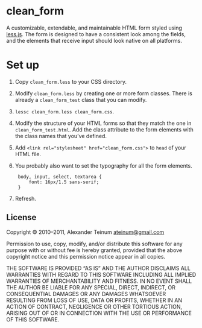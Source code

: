 # clean_form

A customizable, extendable, and maintainable HTML form styled using
[less.js](https://github.com/cloudhead/less.js/). The form is designed to have
a consistent look among the fields, and the elements that receive input should
look native on all platforms.

# Set up

1. Copy `clean_form.less` to your CSS directory.

2. Modify `clean_form.less` by creating one or more form classes. There is
   already a `clean_form_test` class that you can modify.

3. `lessc clean_form.less clean_form.css`.

4. Modify the structure of your HTML forms so that they match the one in
   `clean_form_test.html`. Add the class attribute to the form elements with
   the class names that you’ve defined.

5. Add `<link rel="stylesheet" href="clean_form.css">` to `head` of your
   HTML file.

6. You probably also want to set the typography for all the form elements.

        body, input, select, textarea {
            font: 16px/1.5 sans-serif;
        }

7. Refresh.

## License

Copyright © 2010–2011, Alexander Teinum <ateinum@gmail.com>

Permission to use, copy, modify, and/or distribute this software for any
purpose with or without fee is hereby granted, provided that the above
copyright notice and this permission notice appear in all copies.

THE SOFTWARE IS PROVIDED “AS IS” AND THE AUTHOR DISCLAIMS ALL WARRANTIES WITH
REGARD TO THIS SOFTWARE INCLUDING ALL IMPLIED WARRANTIES OF MERCHANTABILITY AND
FITNESS. IN NO EVENT SHALL THE AUTHOR BE LIABLE FOR ANY SPECIAL, DIRECT,
INDIRECT, OR CONSEQUENTIAL DAMAGES OR ANY DAMAGES WHATSOEVER RESULTING FROM LOSS
OF USE, DATA OR PROFITS, WHETHER IN AN ACTION OF CONTRACT, NEGLIGENCE OR OTHER
TORTIOUS ACTION, ARISING OUT OF OR IN CONNECTION WITH THE USE OR PERFORMANCE OF
THIS SOFTWARE.
